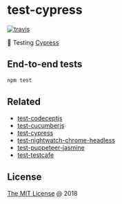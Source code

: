 # test-cypress

[![travis](https://img.shields.io/travis/piecioshka/test-cypress.svg)](https://travis-ci.org/piecioshka/test-cypress)

:ledger: Testing [Cypress](https://www.cypress.io/)

## End-to-end tests

```bash
npm test
```

## Related

* [test-codeceptjs](https://github.com/piecioshka/test-codeceptjs)
* [test-cucumberjs](https://github.com/piecioshka/test-cucumberjs)
* [test-cypress](https://github.com/piecioshka/test-cypress)
* [test-nightwatch-chrome-headless](https://github.com/piecioshka/test-nightwatch-chrome-headless)
* [test-puppeteer-jasmine](https://github.com/piecioshka/test-puppeteer-jasmine)
* [test-testcafe](https://github.com/piecioshka/test-testcafe)

## License

[The MIT License](http://piecioshka.mit-license.org) @ 2018
